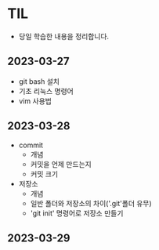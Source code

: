 # TIL
- 당일 학습한 내용을 정리합니다.

## 2023-03-27
- git bash 설치
- 기초 리눅스 명령어
- vim 사용법

## 2023-03-28
- commit 
    - 개념
    - 커밋을 언제 만드는지
    - 커밋 크기
- 저장소
    - 개념
    - 일반 폴더와 저장소의 차이('.git'폴더 유무)
    - 'git init' 명령어로 저장소 만들기
     

## 2023-03-29